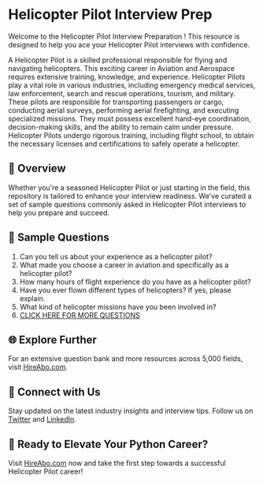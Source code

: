 # Helicopter Pilot Interview Prep

Welcome to the Helicopter Pilot Interview Preparation ! This resource is designed to help you ace your Helicopter Pilot interviews with confidence.

A Helicopter Pilot is a skilled professional responsible for flying and navigating helicopters. This exciting career in Aviation and Aerospace requires extensive training, knowledge, and experience. Helicopter Pilots play a vital role in various industries, including emergency medical services, law enforcement, search and rescue operations, tourism, and military. These pilots are responsible for transporting passengers or cargo, conducting aerial surveys, performing aerial firefighting, and executing specialized missions. They must possess excellent hand-eye coordination, decision-making skills, and the ability to remain calm under pressure. Helicopter Pilots undergo rigorous training, including flight school, to obtain the necessary licenses and certifications to safely operate a helicopter.

## 🚀 Overview

Whether you're a seasoned Helicopter Pilot or just starting in the field, this repository is tailored to enhance your interview readiness. We've curated a set of sample questions commonly asked in Helicopter Pilot interviews to help you prepare and succeed.

## 📝 Sample Questions

1. Can you tell us about your experience as a helicopter pilot?
2. What made you choose a career in aviation and specifically as a helicopter pilot?
3. How many hours of flight experience do you have as a helicopter pilot?
4. Have you ever flown different types of helicopters? If yes, please explain.
5. What kind of helicopter missions have you been involved in?
6. [CLICK HERE FOR MORE QUESTIONS](https://hireabo.com/job/14_0_3/Helicopter%20Pilot)

## 🌐 Explore Further

For an extensive question bank and more resources across 5,000 fields, visit [HireAbo.com](https://www.hireabo.com).

## 📱 Connect with Us

Stay updated on the latest industry insights and interview tips. Follow us on [Twitter](https://twitter.com/hireabo) and [LinkedIn](https://www.linkedin.com/in/hire-abo-3609972a8/).

## 🚀 Ready to Elevate Your Python Career?

Visit [HireAbo.com](https://www.hireabo.com) now and take the first step towards a successful Helicopter Pilot career!
